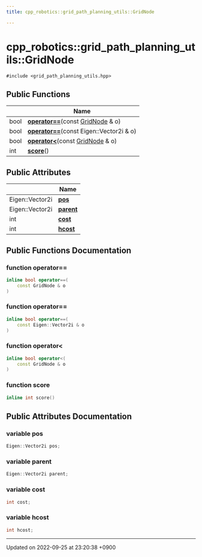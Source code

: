 ```yaml
---
title: cpp_robotics::grid_path_planning_utils::GridNode

---
```


# cpp_robotics::grid_path_planning_utils::GridNode






`#include <grid_path_planning_utils.hpp>`

## Public Functions

|                | Name           |
| -------------- | -------------- |
| bool | **[operator==](/cpp_robotics/doxybook/Classes/structcpp__robotics_1_1grid__path__planning__utils_1_1GridNode/#function-operator==)**(const [GridNode](/cpp_robotics/doxybook/Classes/structcpp__robotics_1_1grid__path__planning__utils_1_1GridNode/) & o) |
| bool | **[operator==](/cpp_robotics/doxybook/Classes/structcpp__robotics_1_1grid__path__planning__utils_1_1GridNode/#function-operator==)**(const Eigen::Vector2i & o) |
| bool | **[operator<](/cpp_robotics/doxybook/Classes/structcpp__robotics_1_1grid__path__planning__utils_1_1GridNode/#function-operator<)**(const [GridNode](/cpp_robotics/doxybook/Classes/structcpp__robotics_1_1grid__path__planning__utils_1_1GridNode/) & o) |
| int | **[score](/cpp_robotics/doxybook/Classes/structcpp__robotics_1_1grid__path__planning__utils_1_1GridNode/#function-score)**() |

## Public Attributes

|                | Name           |
| -------------- | -------------- |
| Eigen::Vector2i | **[pos](/cpp_robotics/doxybook/Classes/structcpp__robotics_1_1grid__path__planning__utils_1_1GridNode/#variable-pos)**  |
| Eigen::Vector2i | **[parent](/cpp_robotics/doxybook/Classes/structcpp__robotics_1_1grid__path__planning__utils_1_1GridNode/#variable-parent)**  |
| int | **[cost](/cpp_robotics/doxybook/Classes/structcpp__robotics_1_1grid__path__planning__utils_1_1GridNode/#variable-cost)**  |
| int | **[hcost](/cpp_robotics/doxybook/Classes/structcpp__robotics_1_1grid__path__planning__utils_1_1GridNode/#variable-hcost)**  |

## Public Functions Documentation

### function operator==

```cpp
inline bool operator==(
    const GridNode & o
)
```


### function operator==

```cpp
inline bool operator==(
    const Eigen::Vector2i & o
)
```


### function operator<

```cpp
inline bool operator<(
    const GridNode & o
)
```


### function score

```cpp
inline int score()
```


## Public Attributes Documentation

### variable pos

```cpp
Eigen::Vector2i pos;
```


### variable parent

```cpp
Eigen::Vector2i parent;
```


### variable cost

```cpp
int cost;
```


### variable hcost

```cpp
int hcost;
```


-------------------------------

Updated on 2022-09-25 at 23:20:38 +0900